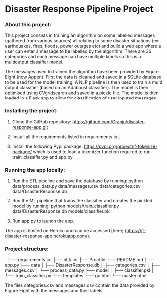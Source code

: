 # Disaster Response Pipeline Project

### About this project:

This project consists in training an algorithm on some labelled messages (gathered from various sources) all relating to some disaster situations (ex: earthquakes, fires, floods, power outages etc) and build a web app where a user can enter a message to be labelled by the algorithm. There are 36 categories and each message can have multiple labels so this is a multioutput classifier model.

The messages used to trained the algorithm have been provided by Figure Eight (now Appen). First the data is cleaned and saved in a SQLite database to be used for the model training. A NLP pipeline is then used to train a multi output classifier (based on an Adaboost classifier). The model is then optimised using CVgridsearch and saved in a pickle file. The model is then loaded in a Flask app to allow for classification of user inputed messages.

### Installing the project:

1. Clone the GitHub repository: https://github.com/Granju/disaster-response-app.git

2. Install all the requirements listed in requirements.txt.

3. Install the following Pypi package: https://pypi.org/project/jf-tokenize-package/ which is used to load a tokenizer function required to run train_classifier.py and app.py.

### Running the app locally:

1. Run the ETL pipeline and save the database by running:
  python data/process_data.py data/messages.csv data/categories.csv data/DisasterResponse.db

2. Run the ML pipeline that trains the classifier and creates the pickled model by running:
  python models/train_classifier.py data/DisasterResponse.db models/classifier.pkl

3. Run app.py to launch the app.

The app is hosted on Heroku and can be accessed [here] (https://jf-disaster-response-app.herokuapp.com/).

### Project structure:

  .
  ├── requirements.txt
  ├── nltk.txt
  ├── Procfile
  ├── README.md
  ├── app.py
  ├── data
  │   ├── DisasterResponse.db
  │   ├── categories.csv
  │   ├── messages.csv
  │   └── process_data.py
  ├── model
  │   ├── classifier.pkl
  │   └── train_classifier.py
  └── templates
      ├── go.html
      └── master.html

The files categories.csv and messages.csv contain the data provided by Figure Eight with the messages and their labels.
